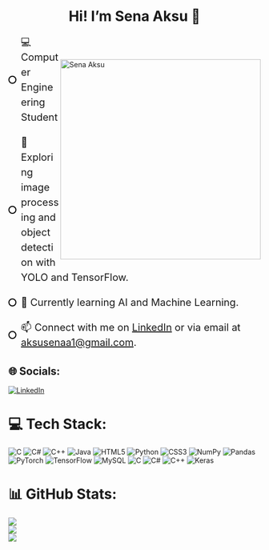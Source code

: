 
<h1 align="center">Hi! I’m Sena Aksu  💫</h1>


<img align="right" alt="Sena Aksu" width="400" src="https://github.com/user-attachments/assets/e575b682-798d-4f66-9364-b9259f354562" style="display: block; margin-top: 50px;">

<ul style="list-style-type: none; padding-left: 0; font-size: 20px; line-height: 1.5;">
  <li style="position: relative; padding-left: 25px; margin-bottom: 20px;">
    <span style="position: absolute; left: 0; top: 50%; transform: translateY(-50%); border: 2px solid black; border-radius: 50%; width: 12px; height: 12px; background-color: white;"></span>
    💻 Computer Engineering Student
  </li>
  <li style="position: relative; padding-left: 25px; margin-bottom: 20px;">
    <span style="position: absolute; left: 0; top: 50%; transform: translateY(-50%); border: 2px solid black; border-radius: 50%; width: 12px; height: 12px; background-color: white;"></span>
    🔭 Exploring image processing and object detection with YOLO and TensorFlow.
  </li>
  <li style="position: relative; padding-left: 25px; margin-bottom: 20px;">
    <span style="position: absolute; left: 0; top: 50%; transform: translateY(-50%); border: 2px solid black; border-radius: 50%; width: 12px; height: 12px; background-color: white;"></span>
    🌱 Currently learning AI and Machine Learning.
  </li>
  <li style="position: relative; padding-left: 25px; margin-bottom: 20px;">
    <span style="position: absolute; left: 0; top: 50%; transform: translateY(-50%); border: 2px solid black; border-radius: 50%; width: 12px; height: 12px; background-color: white;"></span>
    📫 Connect with me on <a href="https://www.linkedin.com/in/senaksu/">LinkedIn</a> or via email at <a href="mailto:aksusenaa1@gmail.com">aksusenaa1@gmail.com</a>.
  </li>
  <li 
  </li>
  
</ul>





## 🌐 Socials:
[![LinkedIn](https://img.shields.io/badge/LinkedIn-%230077B5.svg?logo=linkedin&logoColor=white)](https://linkedin.com/in/senaksu/)

# 💻 Tech Stack:
![C](https://img.shields.io/badge/c-%2300599C.svg?style=for-the-badge&logo=c&logoColor=white) ![C#](https://img.shields.io/badge/c%23-%23239120.svg?style=for-the-badge&logo=csharp&logoColor=white) ![C++](https://img.shields.io/badge/c++-%2300599C.svg?style=for-the-badge&logo=c%2B%2B&logoColor=white) ![Java](https://img.shields.io/badge/java-%23ED8B00.svg?style=for-the-badge&logo=openjdk&logoColor=white) ![HTML5](https://img.shields.io/badge/html5-%23E34F26.svg?style=for-the-badge&logo=html5&logoColor=white) ![Python](https://img.shields.io/badge/python-3670A0?style=for-the-badge&logo=python&logoColor=ffdd54) ![CSS3](https://img.shields.io/badge/css3-%231572B6.svg?style=for-the-badge&logo=css3&logoColor=white) ![NumPy](https://img.shields.io/badge/numpy-%23013243.svg?style=for-the-badge&logo=numpy&logoColor=white) ![Pandas](https://img.shields.io/badge/pandas-%23150458.svg?style=for-the-badge&logo=pandas&logoColor=white) ![PyTorch](https://img.shields.io/badge/PyTorch-%23EE4C2C.svg?style=for-the-badge&logo=PyTorch&logoColor=white) ![TensorFlow](https://img.shields.io/badge/TensorFlow-%23FF6F00.svg?style=for-the-badge&logo=TensorFlow&logoColor=white) ![MySQL](https://img.shields.io/badge/mysql-4479A1.svg?style=for-the-badge&logo=mysql&logoColor=white) ![C](https://img.shields.io/badge/c-%2300599C.svg?style=for-the-badge&logo=c&logoColor=white) ![C#](https://img.shields.io/badge/c%23-%23239120.svg?style=for-the-badge&logo=csharp&logoColor=white) ![C++](https://img.shields.io/badge/c++-%2300599C.svg?style=for-the-badge&logo=c%2B%2B&logoColor=white) ![Keras](https://img.shields.io/badge/Keras-%23D00000.svg?style=for-the-badge&logo=Keras&logoColor=white)
# 📊 GitHub Stats:
![](https://github-readme-stats.vercel.app/api?username=senaksu&theme=vision-friendly-dark&hide_border=false&include_all_commits=false&count_private=false)<br/>
![](https://github-readme-streak-stats.herokuapp.com/?user=senaksu&theme=vision-friendly-dark&hide_border=false)<br/>
![](https://github-readme-stats.vercel.app/api/top-langs/?username=senaksu&theme=vision-friendly-dark&hide_border=false&include_all_commits=false&count_private=false&layout=compact)

